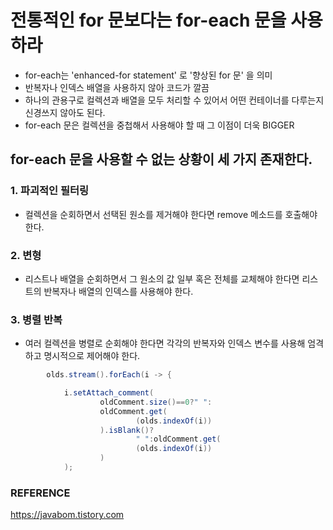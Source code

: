# 전통적인 for 문보다는 for-each 문을 사용하라

- for-each는 'enhanced-for statement' 로 '향상된 for 문' 을 의미
- 반복자나 인덱스 배열을 사용하지 않아 코드가 깔끔
- 하나의 관용구로 컬렉션과 배열을 모두 처리할 수 있어서 어떤 컨테이너를 다루는지 신경쓰지 않아도 된다.
- for-each 문은 컬렉션을 중첩해서 사용해야 할 때 그 이점이 더욱 BIGGER

## for-each 문을 사용할 수 없는 상황이 세 가지 존재한다.

### 1. 파괴적인 필터링
- 컬렉션을 순회하면서 선택된 원소를 제거해야 한다면 remove 메소드를 호출해야 한다.

### 2. 변형
- 리스트나 배열을 순회하면서 그 원소의 값 일부 혹은 전체를 교체해야 한다면 리스트의 반복자나 배열의 인덱스를 사용해야 한다.

### 3. 병렬 반복
- 여러 컬렉션을 병렬로 순회해야 한다면 각각의 반복자와 인덱스 변수를 사용해 엄격하고 명시적으로 제어해야 한다.

```java
        olds.stream().forEach(i -> {

            i.setAttach_comment(
                    oldComment.size()==0?" ":
                    oldComment.get(
                            (olds.indexOf(i))
                    ).isBlank()?
                            " ":oldComment.get(
                            (olds.indexOf(i))
                    )
            );

```

### REFERENCE 
https://javabom.tistory.com 